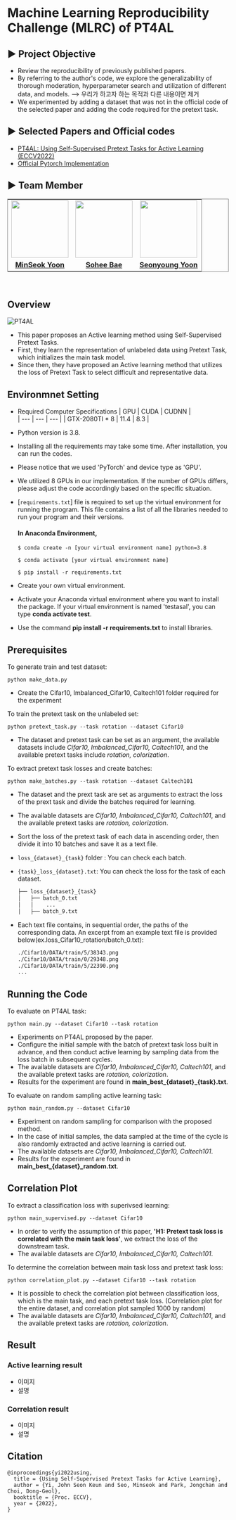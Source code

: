 
# Machine Learning Reproducibility Challenge (MLRC) of PT4AL 

## ▶ Project Objective
  - Review the reproducibility of previously published papers.
  - By referring to the author's code, we explore the generalizability of thorough moderation, hyperparameter search and utilization of different data, and models. --> 우리가 하고자 하는 목적과 다른 내용이면 제거
  - We experimented by adding a dataset that was not in the official code of the selected paper and adding the code required for the pretext task.

## ▶ Selected Papers and Official codes
  -  [PT4AL: Using Self-Supervised Pretext Tasks for Active Learning (ECCV2022)](https://arxiv.org/abs/2201.07459)
  - [Official Pytorch Implementation](https://github.com/johnsk95/PT4AL)

## ▶ Team Member

<table style="border: 0.5px solid gray">
 <tr>
    <td align="center"><a href="https://github.com/Moominci"><img src="https://avatars.githubusercontent.com/u/68638190?v=4" width="130px;" alt=""></td>
    <td align="center"><a href="https://github.com/bae-sohee"><img src="https://avatars.githubusercontent.com/u/123538321?v=4" width="130px;" alt=""></td>
    <td align="center" style="border-right : 0.5px solid gray"><a href="���� �ڵ�"><img src="https://avatars.githubusercontent.com/u/118954283?v=4" width="130px;" alt=""></td>

  </tr>
  <tr>
    <td align="center"><a href="https://github.com/Moominci"><b>MinSeok Yoon</b></td>
    <td align="center"><a href="https://github.com/bae-sohee"><b>Sohee Bae</b></td>
    <td align="center" style="border-right : 0.5px solid gray"><a href="https://github.com/Sunni-yoon"><b>Seonyoung Yoon</b></td>
  </tr>
</table>
<br/>

## Overview
  ![PT4AL](https://github.com/bae-sohee/Machine_Learning_Reproducibility_Challenge/assets/123538321/2e804b12-846f-4424-8fca-7e7599092c1e)

  - This paper proposes an Active learning method using Self-Supervised Pretext Tasks.
  - First, they learn the representation of unlabeled data using Pretext Task, which initializes the main task model.
  - Since then, they have proposed an Active learning method that utilizes the loss of Pretext Task to select difficult and representative data.

## Environmnet Setting

- Required Computer Specifications 
  | GPU | CUDA | CUDNN |  
  | --- | --- | --- |
  | GTX-2080TI \* 8 | 11.4 | 8.3 |

- Python version is 3.8.
- Installing all the requirements may take some time. After installation, you can run the codes.
- Please notice that we used 'PyTorch' and device type as 'GPU'.
- We utilized 8 GPUs in our implementation. If the number of GPUs differs, please adjust the code accordingly based on the specific situation.
- [```requirements.txt```] file is required to set up the virtual environment for running the program. This file contains a list of all the libraries needed to run your program and their versions.

    #### In **Anaconda** Environment,

    ```
    $ conda create -n [your virtual environment name] python=3.8
    
    $ conda activate [your virtual environment name]
    
    $ pip install -r requirements.txt
    ```

- Create your own virtual environment.
- Activate your Anaconda virtual environment where you want to install the package. If your virtual environment is named 'testasal', you can type **conda activate test**.
- Use the command **pip install -r requirements.txt** to install libraries.

## Prerequisites
To generate train and test dataset:
```
python make_data.py
```
- Create the Cifar10, Imbalanced_Cifar10, Caltech101 folder required for the experiment

To train the pretext task on the unlabeled set:
```
python pretext_task.py --task rotation --dataset Cifar10
```
- The dataset and pretext task can be set as an argument, the available datasets include *Cifar10, Imbalanced_Cifar10, Caltech101*, and the available pretext tasks include *rotation, colorization*.

To extract pretext task losses and create batches:
  ```
  python make_batches.py --task rotation --dataset Caltech101
  ```
- The dataset and the prext task are set as arguments to extract the loss of the prext task and divide the batches required for learning.
- The available datasets are *Cifar10, Imbalanced_Cifar10, Caltech101*, and the available pretext tasks are *rotation, colorization*.
- Sort the loss of the pretext task of each data in ascending order, then divide it into 10 batches and save it as a text file.
- `loss_{dataset}_{task}` folder : You can check each batch.
- `{task}_loss_{dataset}.txt`: You can check the loss for the task of each dataset.

  ```bash
  ├── loss_{dataset}_{task}
  │   ├── batch_0.txt
  │   │    ...
  │   ├── batch_9.txt
  ```

- Each text file contains, in sequential order, the paths of the corresponding data. An excerpt from an example text file is provided below(ex.loss_Cifar10_rotation/batch_0.txt):

  ```bash
  ./Cifar10/DATA/train/5/38343.png
  ./Cifar10/DATA/train/0/29348.png
  ./Cifar10/DATA/train/5/22390.png
  ...
  ```

## Running the Code

To evaluate on PT4AL task:
```
python main.py --dataset Cifar10 --task rotation
```
- Experiments on PT4AL proposed by the paper.
- Configure the initial sample with the batch of pretext task loss built in advance, and then conduct active learning by sampling data from the loss batch in subsequent cycles.
- The available datasets are *Cifar10, Imbalanced_Cifar10, Caltech101*, and the available pretext tasks are *rotation, colorization*.
- Results for the experiment are found in **main_best_{dataset}_{task}.txt**.

To evaluate on random sampling active learning task:
```
python main_random.py --dataset Cifar10
```
- Experiment on random sampling for comparison with the proposed method.
- In the case of initial samples, the data sampled at the time of the cycle is also randomly extracted and active learning is carried out.
- The available datasets are *Cifar10, Imbalanced_Cifar10, Caltech101*.
- Results for the experiment are found in **main_best_{dataset}_random.txt**.

## Correlation Plot

To extract a classification loss with superivsed learning:
```
python main_supervised.py --dataset Cifar10
```
- In order to verify the assumption of this paper, **'H1: Pretext task loss is correlated with the main task loss'**, we extract the loss of the downstream task.
- The available datasets are *Cifar10, Imbalanced_Cifar10, Caltech101*.

To determine the correlation between main task loss and pretext task loss:
```
python correlation_plot.py --dataset Cifar10 --task rotation
```
- It is possible to check the correlation plot between classification loss, which is the main task, and each pretext task loss. (Correlation plot for the entire dataset, and correlation plot sampled 1000 by random)
- The available datasets are *Cifar10, Imbalanced_Cifar10, Caltech101*, and the available pretext tasks are *rotation, colorization*.

## Result
### Active learning result
- 이미지
- 설명
### Correlation result
- 이미지
- 설명

## Citation
```
@inproceedings{yi2022using,
  title = {Using Self-Supervised Pretext Tasks for Active Learning},
  author = {Yi, John Seon Keun and Seo, Minseok and Park, Jongchan and Choi, Dong-Geol},
  booktitle = {Proc. ECCV},
  year = {2022},
}
```
